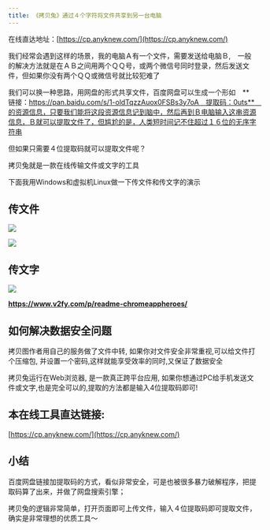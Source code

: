 ```yaml
---
title: 《拷贝兔》通过４个字符将文件共享到另一台电脑
---
```


在线直达地址：[https://cp.anyknew.com/](https://cp.anyknew.com/)


我们经常会遇到这样的场景，我的电脑Ａ有一个文件，需要发送给电脑Ｂ,　一般的解决方法就是在ＡＢ之间用两个ＱＱ号，或两个微信号同时登录，然后发送文件，但如果你没有两个ＱＱ或微信号就比较犯难了

我们可以换一种思路，用网盘的形式共享文件，百度网盘可以生成一个形如　**链接：https://pan.baidu.com/s/1-oldTqzzAuox0FSBs3y7oA　提取码：0uts**　的资源信息，只要我们能将这段资源信息记到脑中，然后再到Ｂ电脑输入这串资源信息，Ｂ就可以提取文件了，但尴尬的是，人类短时间记不住超过１６位的无序字符串

但如果只需要４位提取码就可以提取文件呢？

拷贝兔就是一款在线传输文件或文字的工具

下面我用Windows和虚拟机Linux做一下传文件和传文字的演示

##  传文件

![](https://www.v2fy.com/asset/016-copy-tool/copy.gif)

![](https://www.v2fy.com/asset/016-copy-tool/001.png)


## 传文字


![](https://www.v2fy.com/asset/016-copy-tool/copy-txt.gif)

**https://www.v2fy.com/p/readme-chromeappheroes/**


##  如何解决数据安全问题

拷贝图作者用自己的服务做了文件中转, 如果你对文件安全非常重视,可以给文件打个压缩包, 并设置一个密码,这样就能享受效率的同时,又保证了数据安全

拷贝兔运行在Web浏览器, 是一款真正跨平台应用, 如果你想通过PC给手机发送文件或文字,也是完全可以的,提取的方法都是输入4位提取码即可!


## 本在线工具直达链接:

[https://cp.anyknew.com/](https://cp.anyknew.com/)




## 小结

百度网盘链接加提取码的方式，看似非常安全，可是也被很多暴力破解程序，把提取码算了出来，并做了网盘搜索引擎；

拷贝兔的逻辑非常简单，打开页面即可上传文件，输入４位提取码即可提取文件，确实是非常理想的优质工具～






